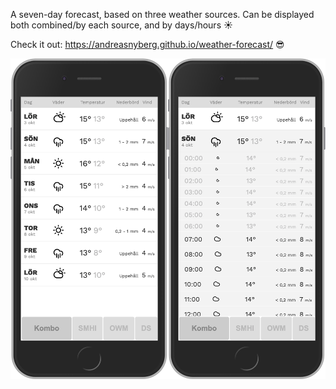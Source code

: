 A seven-day forecast, based on three weather sources. Can be displayed both combined/by each source, and by days/hours ☀️

Check it out:
https://andreasnyberg.github.io/weather-forecast/ 😎



![UI example](src/images/weather-ui.png?raw=true "Weather Forecast UI example")

